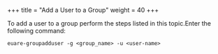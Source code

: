 +++
title = "Add a User to a Group"
weight = 40
+++

To add a user to a group perform the steps listed in this topic.Enter the following command: 

    euare-groupadduser -g <group_name> -u <user-name> 

